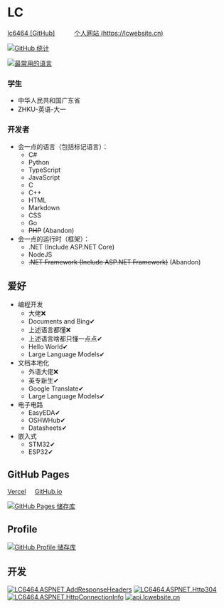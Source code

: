 # LC

[lc6464 [GitHub]](https://github.com/lc6464)&nbsp;&nbsp;&nbsp;&nbsp;
&nbsp;&nbsp;&nbsp;&nbsp;&nbsp;
[个人网站 (https://lcwebsite.cn)](https://lcwebsite.cn)

[![GitHub 统计](https://github-readme-stats.vercel.app/api?username=lc6464&count_private=true&theme=algolia&locale=cn&include_all_commits=true&show_icons=true "GitHub 统计")](https://github-readme-stats.vercel.app/api?username=lc6464&count_private=true&theme=algolia&locale=cn&include_all_commits=true&show_icons=true)

[![最常用的语言](https://github-readme-stats.vercel.app/api/top-langs?username=lc6464&theme=algolia&locale=cn "最常用的语言")](https://github-readme-stats.vercel.app/api/top-langs?username=lc6464&theme=algolia&locale=cn)

### 学生
- 中华人民共和国广东省
- ZHKU-英语-大一
### 开发者
- 会一点的语言（包括标记语言）：
  - C#
  - Python
  - TypeScript
  - JavaScript
  - C
  - C++
  - HTML
  - Markdown
  - CSS
  - Go
  - ~~PHP~~ (Abandon)
- 会一点的运行时（框架）：
  - .NET (Include ASP.NET Core)
  - NodeJS
  - ~~.NET Framework (Include ASP.NET Framework)~~ (Abandon)


## 爱好
- 编程开发
  - 大佬❌
  - Documents and Bing✔
  - 上述语言都懂❌
  - 上述语言啥都只懂一点点✔
  - Hello World✔
  - Large Language Models✔
- 文档本地化
  - 外语大佬❌
  - 英专新生✔
  - Google Translate✔
  - Large Language Models✔
- 电子电路
  - EasyEDA✔
  - OSHWHub✔
  - Datasheets✔
- 嵌入式
  - STM32✔
  - ESP32✔


## GitHub Pages
[Vercel](https://lc6464.vercel.app/) &nbsp; &nbsp;
[GitHub.io](https://lc6464.github.io/)

[![GitHub Pages 储存库](https://github-readme-stats.vercel.app/api/pin?username=lc6464&repo=lc6464.github.io&theme=algolia&locale=cn&show_owner=true "GitHub Pages 储存库")](https://github.com/lc6464/lc6464.github.io)


## Profile
[![GitHub Profile 储存库](https://github-readme-stats.vercel.app/api/pin?username=lc6464&repo=lc6464&theme=algolia&locale=cn&show_owner=true "GitHub Profile 储存库")](https://github.com/lc6464/lc6464)


## 开发
[![LC6464.ASPNET.AddResponseHeaders](https://github-readme-stats.vercel.app/api/pin?username=lc6464&repo=LC6464.ASPNET.AddResponseHeaders&theme=algolia&locale=cn&show_owner=true "LC6464.ASPNET.AddResponseHeaders")](https://github.com/lc6464/LC6464.ASPNET.AddResponseHeaders)
[![LC6464.ASPNET.Http304](https://github-readme-stats.vercel.app/api/pin?username=lc6464&repo=LC6464.ASPNET.Http304&theme=algolia&locale=cn&show_owner=true "LC6464.ASPNET.Http304")](https://github.com/lc6464/LC6464.ASPNET.Http304)
[![LC6464.ASPNET.HttpConnectionInfo](https://github-readme-stats.vercel.app/api/pin?username=lc6464&repo=LC6464.ASPNET.HttpConnectionInfo&theme=algolia&locale=cn&show_owner=true "LC6464.ASPNET.HttpConnectionInfo")](https://github.com/lc6464/LC6464.ASPNET.HttpConnectionInfo)
[![api.lcwebsite.cn](https://github-readme-stats.vercel.app/api/pin?username=lc6464&repo=api.lcwebsite.cn&theme=algolia&locale=cn&show_owner=true "api.lcwebsite.cn")](https://github.com/lc6464/api.lcwebsite.cn)
